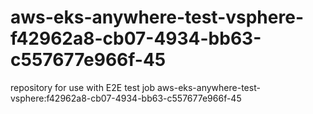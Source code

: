 # aws-eks-anywhere-test-vsphere-f42962a8-cb07-4934-bb63-c557677e966f-45
repository for use with E2E test job aws-eks-anywhere-test-vsphere:f42962a8-cb07-4934-bb63-c557677e966f-45
